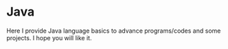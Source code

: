 # Java
Here I provide Java language basics to advance programs/codes and some projects. 
I hope you will like it.
